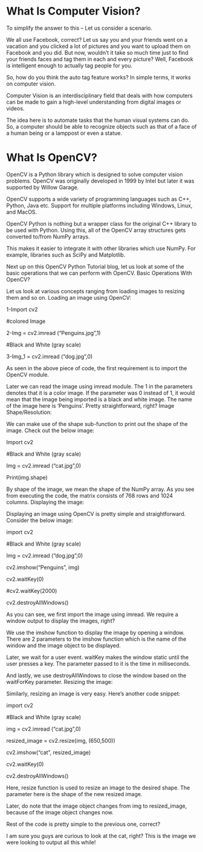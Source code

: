 # What Is Computer Vision?

To simplify the answer to this – Let us consider a scenario.

We all use Facebook, correct? Let us say you and your friends went on a vacation and you clicked a lot of pictures and you want to upload them on Facebook and you did. But now, wouldn’t it take so much time just to find your friends faces and tag them in each and every picture? Well, Facebook is intelligent enough to actually tag people for you.

So, how do you think the auto tag feature works? In simple terms, it works on computer vision.

Computer Vision is an interdisciplinary field that deals with how computers can be made to gain a high-level understanding from digital images or videos.

The idea here is to automate tasks that the human visual systems can do. So, a computer should be able to recognize objects such as that of a face of a human being or a lamppost or even a statue.

# What Is OpenCV?

OpenCV is a Python library which is designed to solve computer vision problems. OpenCV was originally developed in 1999 by Intel but later it was supported by Willow Garage.

OpenCV supports a wide variety of programming languages such as C++, Python, Java etc. Support for multiple platforms including Windows, Linux, and MacOS.

OpenCV Python is nothing but a wrapper class for the original C++ library to be used with Python. Using this, all of the OpenCV array structures gets converted to/from NumPy arrays.

This makes it easier to integrate it with other libraries which use NumPy. For example, libraries such as SciPy and Matplotlib.

Next up on this OpenCV Python Tutorial blog, let us look at some of the basic operations that we can perform with OpenCV. 
Basic Operations With OpenCV?

Let us look at various concepts ranging from loading images to resizing them and so on.
Loading an image using OpenCV:
	
1-Import cv2

 #colored Image
 
2-Img = cv2.imread (“Penguins.jpg”,1)
 
 #Black and White (gray scale)
 
3-Img_1 = cv2.imread (“dog.jpg”,0)

As seen in the above piece of code, the first requirement is to import the OpenCV module.

Later we can read the image using imread module. The 1 in the parameters denotes that it is a color image. If the parameter was 0 instead of 1, it would mean that the image being imported is a black and white image. The name of the image here is ‘Penguins’. Pretty straightforward, right?
Image Shape/Resolution:

We can make use of the shape sub-function to print out the shape of the image. Check out the below image:
	
Import cv2
 
 #Black and White (gray scale)
 
Img = cv2.imread (“cat.jpg”,0)
 
Print(img.shape)

By shape of the image, we mean the shape of the NumPy array. As you see from executing the code, the matrix consists of 768 rows and 1024 columns.
Displaying the image:

Displaying an image using OpenCV is pretty simple and straightforward. Consider the below image:
	
import cv2
 
 #Black and White (gray scale)
 
Img = cv2.imread (“dog.jpg”,0)
 
cv2.imshow(“Penguins”, img)
 
cv2.waitKey(0)
 
 #cv2.waitKey(2000)
 
cv2.destroyAllWindows()

As you can see, we first import the image using imread. We require a window output to display the images, right?

We use the imshow function to display the image by opening a window. There are 2 parameters to the imshow function which is the name of the window and the image object to be displayed.

Later, we wait for a user event. waitKey makes the window static until the user presses a key. The parameter passed to it is the time in milliseconds.

And lastly, we use destroyAllWindows to close the window based on the waitForKey parameter.
Resizing the image:

Similarly, resizing an image is very easy. Here’s another code snippet:
	
import cv2
 
 #Black and White (gray scale)
 
img = cv2.imread (“cat.jpg”,0)
 
resized_image = cv2.resize(img, (650,500))
 
cv2.imshow(“cat”, resized_image)
 
cv2.waitKey(0)
 
cv2.destroyAllWindows()

Here, resize function is used to resize an image to the desired shape. The parameter here is the shape of the new resized image.

Later, do note that the image object changes from img to resized_image, because of the image object changes now.

Rest of the code is pretty simple to the previous one, correct?

I am sure you guys are curious to look at the cat, right? This is the image we were looking to output all this while!


